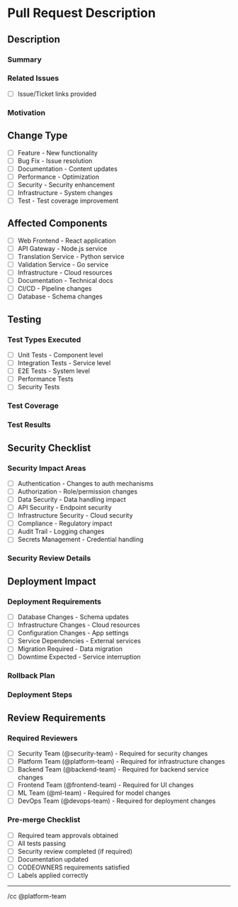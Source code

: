 # Pull Request Description

## Description
<!-- Provide a detailed description of the changes with clear explanation of purpose and impact -->

### Summary


### Related Issues
<!-- Link and explain relationship to relevant issues/tickets -->
- [ ] Issue/Ticket links provided

### Motivation
<!-- Explain why these changes are necessary -->


## Change Type
<!-- Check all that apply -->
- [ ] Feature - New functionality
- [ ] Bug Fix - Issue resolution
- [ ] Documentation - Content updates
- [ ] Performance - Optimization
- [ ] Security - Security enhancement
- [ ] Infrastructure - System changes
- [ ] Test - Test coverage improvement

## Affected Components
<!-- Check all that apply -->
- [ ] Web Frontend - React application
- [ ] API Gateway - Node.js service
- [ ] Translation Service - Python service
- [ ] Validation Service - Go service
- [ ] Infrastructure - Cloud resources
- [ ] Documentation - Technical docs
- [ ] CI/CD - Pipeline changes
- [ ] Database - Schema changes

## Testing
<!-- Provide detailed information about testing performed -->

### Test Types Executed
- [ ] Unit Tests - Component level
- [ ] Integration Tests - Service level
- [ ] E2E Tests - System level
- [ ] Performance Tests
- [ ] Security Tests

### Test Coverage
<!-- Detail test coverage metrics and identify any gaps -->


### Test Results
<!-- Summarize test results and provide links to detailed reports -->


## Security Checklist
<!-- All security considerations must be addressed -->

### Security Impact Areas
- [ ] Authentication - Changes to auth mechanisms
- [ ] Authorization - Role/permission changes
- [ ] Data Security - Data handling impact
- [ ] API Security - Endpoint security
- [ ] Infrastructure Security - Cloud security
- [ ] Compliance - Regulatory impact
- [ ] Audit Trail - Logging changes
- [ ] Secrets Management - Credential handling

### Security Review Details
<!-- Provide detailed security impact analysis and mitigation measures -->


## Deployment Impact

### Deployment Requirements
- [ ] Database Changes - Schema updates
- [ ] Infrastructure Changes - Cloud resources
- [ ] Configuration Changes - App settings
- [ ] Service Dependencies - External services
- [ ] Migration Required - Data migration
- [ ] Downtime Expected - Service interruption

### Rollback Plan
<!-- Detail the steps required to rollback these changes if needed -->


### Deployment Steps
<!-- Provide ordered list of deployment steps and verification -->


## Review Requirements
<!-- Based on changes, specific teams must review -->

### Required Reviewers
- [ ] Security Team (@security-team) - Required for security changes
- [ ] Platform Team (@platform-team) - Required for infrastructure changes
- [ ] Backend Team (@backend-team) - Required for backend service changes
- [ ] Frontend Team (@frontend-team) - Required for UI changes
- [ ] ML Team (@ml-team) - Required for model changes
- [ ] DevOps Team (@devops-team) - Required for deployment changes

### Pre-merge Checklist
- [ ] Required team approvals obtained
- [ ] All tests passing
- [ ] Security review completed (if required)
- [ ] Documentation updated
- [ ] CODEOWNERS requirements satisfied
- [ ] Labels applied correctly

---
<!-- Do not modify below this line -->
/cc @platform-team